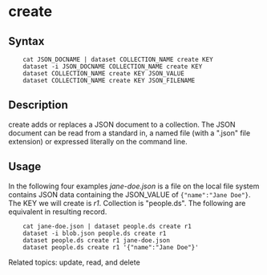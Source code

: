 
# create

## Syntax

```
    cat JSON_DOCNAME | dataset COLLECTION_NAME create KEY
    dataset -i JSON_DOCNAME COLLECTION_NAME create KEY
    dataset COLLECTION_NAME create KEY JSON_VALUE
    dataset COLLECTION_NAME create KEY JSON_FILENAME
```

## Description

create adds or replaces a JSON document to a collection. The JSON document can be read from a 
standard in, a named file (with a ".json" file extension) or expressed literally on the command line.

## Usage

In the following four examples *jane-doe.json* is a file on the local file system
contains JSON data containing the JSON_VALUE of `{"name":"Jane Doe"}`.  The KEY we will 
create is _r1_. Collection is "people.ds".  The following are equivalent in resulting record.

```shell
    cat jane-doe.json | dataset people.ds create r1
    dataset -i blob.json people.ds create r1
    dataset people.ds create r1 jane-doe.json
    dataset people.ds create r1 '{"name":"Jane Doe"}'
```

Related topics: update, read, and delete

